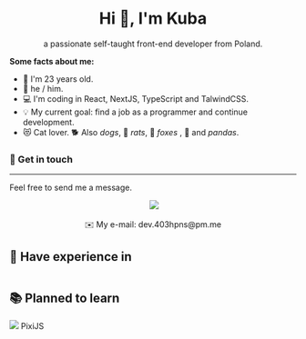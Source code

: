 <h1 align="center">Hi 👋, I'm Kuba</h1>

<p align="center">a passionate self-taught front-end developer from Poland.</p>


**Some facts about me:**

- 🥸 I'm 23 years old.
- 🙂 he / him.
- 💻 I'm coding in React, NextJS, TypeScript and TalwindCSS.
- 💡 My current goal: find a job as a programmer and continue development.
- 😻 Cat lover. 🐕 Also *dogs*,  🐀 *rats*, 🦊 *foxes* ,  🐼 and *pandas*.


### 🤝 Get in touch
------------
Feel free to send me a message.
<p align="center">
<img src="https://img.shields.io/badge/Discord-5865F2?style=for-the-badge&logo=discord&logoColor=white" alt="" /> <img src="https://dcbadge.vercel.app/api/shield/849795406573469716?compact=true" />

<p align="center">✉️ My e-mail: dev.403hpns@pm.me</p>
</p>


## 🔧 Have experience in

<img src="https://img.shields.io/badge/html5-%23E34F26.svg?style=for-the-badge&logo=html5&logoColor=white" alt="" /><img src="https://img.shields.io/badge/css3-%231572B6.svg?style=for-the-badge&logo=css3&logoColor=white" alt="" /><img src="https://img.shields.io/badge/SASS-hotpink.svg?style=for-the-badge&logo=SASS&logoColor=white" alt="" /><img src="https://img.shields.io/badge/javascript-%23323330.svg?style=for-the-badge&logo=javascript&logoColor=%23F7DF1E" alt="" /><img src="https://img.shields.io/badge/typescript-%23007ACC.svg?style=for-the-badge&logo=typescript&logoColor=white" alt="" /><img src="https://img.shields.io/badge/react-%2320232a.svg?style=for-the-badge&logo=react&logoColor=%2361DAFB" alt="" /><img src="https://img.shields.io/badge/Next-black?style=for-the-badge&logo=next.js&logoColor=white" alt="" /><img src="https://img.shields.io/badge/tailwindcss-%2338B2AC.svg?style=for-the-badge&logo=tailwind-css&logoColor=white" alt="" /><img src="https://img.shields.io/badge/chakra-%234ED1C5.svg?style=for-the-badge&logo=chakraui&logoColor=white" alt="" /><img src="https://img.shields.io/badge/firebase-%23039BE5.svg?style=for-the-badge&logo=firebase
" alt="" /><img src="https://img.shields.io/badge/mysql-%2300f.svg?style=for-the-badge&logo=mysql&logoColor=white" alt="" /><img src="https://img.shields.io/badge/MariaDB-003545?style=for-the-badge&logo=mariadb&logoColor=white" alt="" /><img src="https://img.shields.io/badge/MongoDB-%234ea94b.svg?style=for-the-badge&logo=mongodb&logoColor=white" alt="" /><img src="https://img.shields.io/badge/.NET-5C2D91?style=for-the-badge&logo=.net&logoColor=white" alt="" /><img src="https://img.shields.io/badge/-React%20Query-FF4154?style=for-the-badge&logo=react%20query&logoColor=white" alt="" /><img src="https://img.shields.io/badge/React_Router-CA4245?style=for-the-badge&logo=react-router&logoColor=white" alt="" /><img src="https://img.shields.io/badge/redux-%23593d88.svg?style=for-the-badge&logo=redux&logoColor=white" alt="" /><img src="https://img.shields.io/badge/styled--components-DB7093?style=for-the-badge&logo=styled-components&logoColor=white" alt="" /><img src="https://img.shields.io/badge/tauri-%2324C8DB.svg?style=for-the-badge&logo=tauri&logoColor=%23FFFFFF" alt="" /><img src="https://img.shields.io/badge/vite-%23646CFF.svg?style=for-the-badge&logo=vite&logoColor=white" alt="" /><img src="https://img.shields.io/badge/webpack-%238DD6F9.svg?style=for-the-badge&logo=webpack&logoColor=black" alt="" /><img src="https://img.shields.io/badge/c%23-%23239120.svg?style=for-the-badge&logo=c-sharp&logoColor=white" alt="" /><img src="https://img.shields.io/badge/lua-%232C2D72.svg?style=for-the-badge&logo=lua&logoColor=white" alt="" /><img src="https://img.shields.io/badge/Prisma-3982CE?style=for-the-badge&logo=Prisma&logoColor=white" alt="" /><img src="https://img.shields.io/badge/docker-%230db7ed.svg?style=for-the-badge&logo=docker&logoColor=white" alt="" /><img src="https://img.shields.io/badge/jira-%230A0FFF.svg?style=for-the-badge&logo=jira&logoColor=white" alt="" /><img src="https://img.shields.io/badge/git-%23F05033.svg?style=for-the-badge&logo=git&logoColor=white" alt="" /><img src="https://img.shields.io/badge/github-%23121011.svg?style=for-the-badge&logo=github&logoColor=white" alt="" />

## 📚 Planned to learn

<img src="https://img.shields.io/badge/vuejs-%2335495e.svg?style=for-the-badge&logo=vuedotjs&logoColor=%234FC08D" /><img src="https://img.shields.io/badge/threejs-black?style=for-the-badge&logo=three.js&logoColor=white" alt="" /> PixiJS







